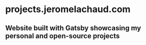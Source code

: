 # projects.jeromelachaud.com


## Website built with Gatsby showcasing my personal and open-source projects
